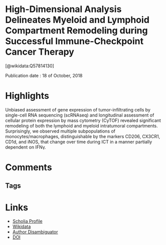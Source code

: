 
High-Dimensional Analysis Delineates Myeloid and Lymphoid Compartment Remodeling during Successful Immune-Checkpoint Cancer Therapy
===================================================================================================================================
  
  [@wikidata:Q57814130]  
  
Publication date : 18 of October, 2018  

# Highlights
Unbiased assessment of gene expression of tumor-infiltrating cells by single-cell RNA sequencing (scRNAseq) and longitudinal assessment of cellular protein expression by mass cytometry (CyTOF) revealed significant remodeling of both the lymphoid and myeloid intratumoral compartments. Surprisingly, we observed multiple subpopulations of monocytes/macrophages, distinguishable by the markers CD206, CX3CR1, CD1d, and iNOS, that change over time during ICT in a manner partially dependent on IFNγ.


# Comments

## Tags

# Links
  
 * [Scholia Profile](https://scholia.toolforge.org/work/Q57814130)  
 * [Wikidata](https://www.wikidata.org/wiki/Q57814130)  
 * [Author Disambiguator](https://author-disambiguator.toolforge.org/work_item_oauth.php?id=Q57814130&batch_id=&match=1&author_list_id=&doit=Get+author+links+for+work)  
 * [DOI](https://doi.org/10.1016/J.CELL.2018.09.030)  
